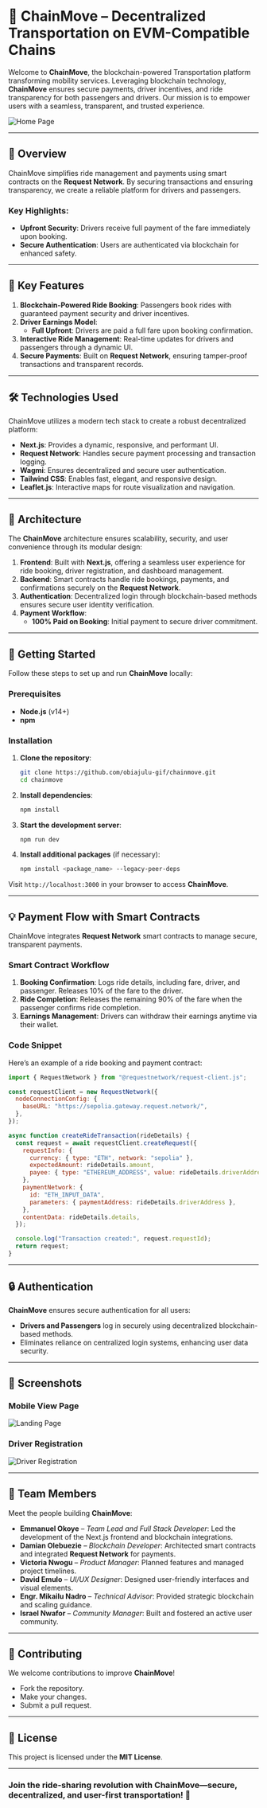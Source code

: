 # 🚗 ChainMove – Decentralized Transportation on EVM-Compatible Chains

Welcome to **ChainMove**, the blockchain-powered Transportation platform transforming mobility services. Leveraging blockchain technology, **ChainMove** ensures secure payments, driver incentives, and ride transparency for both passengers and drivers. Our mission is to empower users with a seamless, transparent, and trusted experience.

![Home Page](./public/images/landingpage.png)

---

## 🌟 **Overview**

ChainMove simplifies ride management and payments using smart contracts on the **Request Network**. By securing transactions and ensuring transparency, we create a reliable platform for drivers and passengers. 

### Key Highlights:

- **Upfront Security**: Drivers receive full payment of the fare immediately upon booking.
- **Secure Authentication**: Users are authenticated via blockchain for enhanced safety.

---

## 🎯 **Key Features**

1. **Blockchain-Powered Ride Booking**: Passengers book rides with guaranteed payment security and driver incentives.
2. **Driver Earnings Model**:
   - **Full Upfront**: Drivers are paid a full fare upon booking confirmation.
3. **Interactive Ride Management**: Real-time updates for drivers and passengers through a dynamic UI.
4. **Secure Payments**: Built on **Request Network**, ensuring tamper-proof transactions and transparent records.

---

## 🛠️ **Technologies Used**

ChainMove utilizes a modern tech stack to create a robust decentralized platform:

- **Next.js**: Provides a dynamic, responsive, and performant UI.
- **Request Network**: Handles secure payment processing and transaction logging.
- **Wagmi**: Ensures decentralized and secure user authentication.
- **Tailwind CSS**: Enables fast, elegant, and responsive design.
- **Leaflet.js**: Interactive maps for route visualization and navigation.

---

## 📐 **Architecture**

The **ChainMove** architecture ensures scalability, security, and user convenience through its modular design:

1. **Frontend**: Built with **Next.js**, offering a seamless user experience for ride booking, driver registration, and dashboard management.
2. **Backend**: Smart contracts handle ride bookings, payments, and confirmations securely on the **Request Network**.
3. **Authentication**: Decentralized login through blockchain-based methods ensures secure user identity verification.
4. **Payment Workflow**:
   - **100% Paid on Booking**: Initial payment to secure driver commitment.

---

## 🚀 **Getting Started**

Follow these steps to set up and run **ChainMove** locally:

### **Prerequisites**
- **Node.js** (v14+)
- **npm**

### **Installation**

1. **Clone the repository**:
   ```bash
   git clone https://github.com/obiajulu-gif/chainmove.git
   cd chainmove
   ```

2. **Install dependencies**:
   ```bash
   npm install
   ```

3. **Start the development server**:
   ```bash
   npm run dev
   ```

4. **Install additional packages** (if necessary):
   ```bash
   npm install <package_name> --legacy-peer-deps
   ```

Visit `http://localhost:3000` in your browser to access **ChainMove**.

---

## 💡 **Payment Flow with Smart Contracts**

ChainMove integrates **Request Network** smart contracts to manage secure, transparent payments. 

### **Smart Contract Workflow**
1. **Booking Confirmation**: Logs ride details, including fare, driver, and passenger. Releases 10% of the fare to the driver.
2. **Ride Completion**: Releases the remaining 90% of the fare when the passenger confirms ride completion.
3. **Earnings Management**: Drivers can withdraw their earnings anytime via their wallet.

### Code Snippet
Here’s an example of a ride booking and payment contract:

```javascript
import { RequestNetwork } from "@requestnetwork/request-client.js";

const requestClient = new RequestNetwork({
  nodeConnectionConfig: {
    baseURL: "https://sepolia.gateway.request.network/",
  },
});

async function createRideTransaction(rideDetails) {
  const request = await requestClient.createRequest({
    requestInfo: {
      currency: { type: "ETH", network: "sepolia" },
      expectedAmount: rideDetails.amount,
      payee: { type: "ETHEREUM_ADDRESS", value: rideDetails.driverAddress },
    },
    paymentNetwork: {
      id: "ETH_INPUT_DATA",
      parameters: { paymentAddress: rideDetails.driverAddress },
    },
    contentData: rideDetails.details,
  });

  console.log("Transaction created:", request.requestId);
  return request;
}
```

---

## 🔒 **Authentication**

**ChainMove** ensures secure authentication for all users:
- **Drivers and Passengers** log in securely using decentralized blockchain-based methods.
- Eliminates reliance on centralized login systems, enhancing user data security.

---

## 📱 **Screenshots**

### **Mobile View Page**
![Landing Page](./public/images/landingpagephone.png)

### **Driver Registration**
![Driver Registration](./public/images/registerpage.png)

---

## 🤝 **Team Members**

Meet the people building **ChainMove**:

- **Emmanuel Okoye** – *Team Lead and Full Stack Developer*: Led the development of the Next.js frontend and blockchain integrations.
- **Damian Olebuezie** – *Blockchain Developer*: Architected smart contracts and integrated **Request Network** for payments.
- **Victoria Nwogu** – *Product Manager*: Planned features and managed project timelines.
- **David Emulo** – *UI/UX Designer*: Designed user-friendly interfaces and visual elements.
- **Engr. Mikailu Nadro** – *Technical Advisor*: Provided strategic blockchain and scaling guidance.
- **Israel Nwafor** – *Community Manager*: Built and fostered an active user community.

---

## 🤝 **Contributing**

We welcome contributions to improve **ChainMove**! 
- Fork the repository.
- Make your changes.
- Submit a pull request.

---

## 📝 **License**

This project is licensed under the **MIT License**.

---

### Join the ride-sharing revolution with **ChainMove**—secure, decentralized, and user-first transportation! 🚗